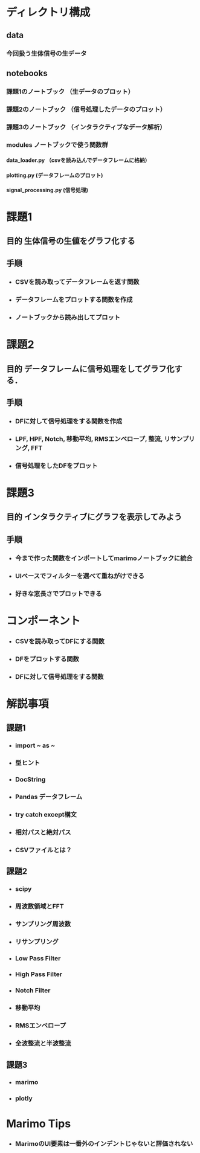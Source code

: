 # ディレクトリ構成
## data
### 今回扱う生体信号の生データ
## notebooks
### 課題1のノートブック （生データのプロット）
### 課題2のノートブック （信号処理したデータのプロット）
### 課題3のノートブック （インタラクティブなデータ解析）
### modules ノートブックで使う関数群 
#### data_loader.py （csvを読み込んでデータフレームに格納）
#### plotting.py (データフレームのプロット)
#### signal_processing.py (信号処理)

# 課題1
## 目的 生体信号の生値をグラフ化する
## 手順
- ### CSVを読み取ってデータフレームを返す関数
- ### データフレームをプロットする関数を作成
- ### ノートブックから読み出してプロット

# 課題2
## 目的 データフレームに信号処理をしてグラフ化する．
## 手順
- ### DFに対して信号処理をする関数を作成
- ### LPF, HPF, Notch, 移動平均, RMSエンベロープ, 整流, リサンプリング, FFT
- ### 信号処理をしたDFをプロット

# 課題3
## 目的 インタラクティブにグラフを表示してみよう
## 手順
- ### 今まで作った関数をインポートしてmarimoノートブックに統合
- ### UIベースでフィルターを選べて重ねがけできる
- ### 好きな窓長さでプロットできる

# コンポーネント
- ### CSVを読み取ってDFにする関数
- ### DFをプロットする関数
- ### DFに対して信号処理をする関数

# 解説事項
## 課題1
- ### import ~ as ~ 
- ### 型ヒント
- ### DocString
- ### Pandas データフレーム
- ### try catch except構文
- ### 相対パスと絶対パス
- ### CSVファイルとは？

## 課題2
- ### scipy
- ### 周波数領域とFFT
- ### サンプリング周波数
- ### リサンプリング
- ### Low Pass Filter
- ### High Pass Filter
- ### Notch Filter
- ### 移動平均
- ### RMSエンベロープ
- ### 全波整流と半波整流

## 課題3
- ### marimo
- ### plotly

# Marimo Tips
- ### MarimoのUI要素は一番外のインデントじゃないと評価されない
